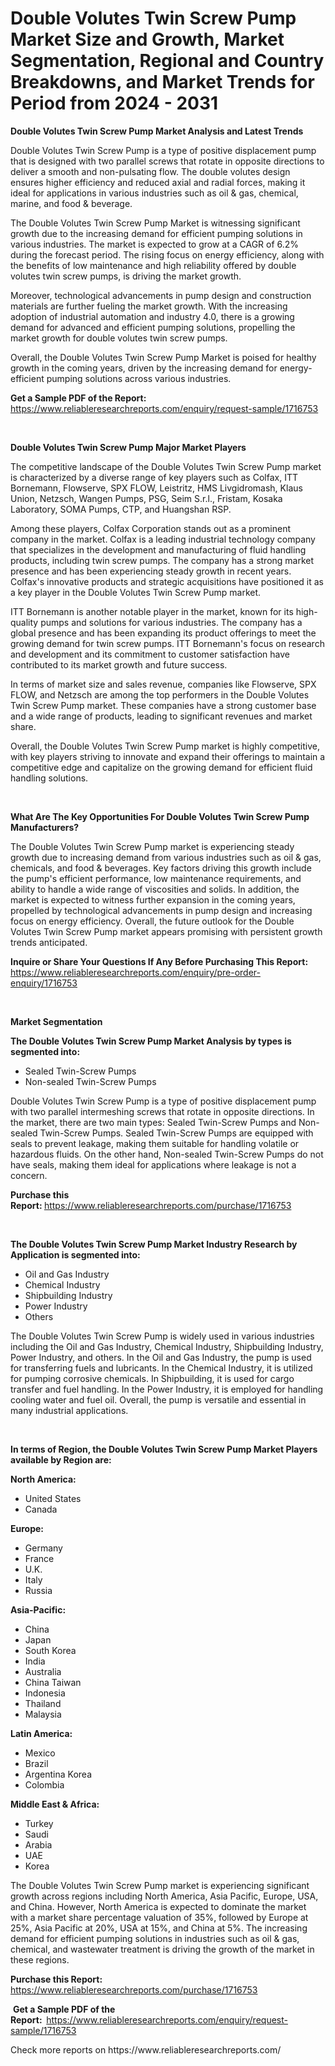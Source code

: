 <p><h1>Double Volutes Twin Screw Pump Market Size and Growth, Market Segmentation, Regional and Country Breakdowns, and Market Trends for Period from 2024 -  2031</h1></p><p><strong>Double Volutes Twin Screw Pump Market Analysis and Latest Trends</strong></p>
<p><p>Double Volutes Twin Screw Pump is a type of positive displacement pump that is designed with two parallel screws that rotate in opposite directions to deliver a smooth and non-pulsating flow. The double volutes design ensures higher efficiency and reduced axial and radial forces, making it ideal for applications in various industries such as oil & gas, chemical, marine, and food & beverage.</p><p>The Double Volutes Twin Screw Pump Market is witnessing significant growth due to the increasing demand for efficient pumping solutions in various industries. The market is expected to grow at a CAGR of 6.2% during the forecast period. The rising focus on energy efficiency, along with the benefits of low maintenance and high reliability offered by double volutes twin screw pumps, is driving the market growth.</p><p>Moreover, technological advancements in pump design and construction materials are further fueling the market growth. With the increasing adoption of industrial automation and industry 4.0, there is a growing demand for advanced and efficient pumping solutions, propelling the market growth for double volutes twin screw pumps.</p><p>Overall, the Double Volutes Twin Screw Pump Market is poised for healthy growth in the coming years, driven by the increasing demand for energy-efficient pumping solutions across various industries.</p></p>
<p><strong>Get a Sample PDF of the Report:&nbsp;</strong> <a href="https://www.reliableresearchreports.com/enquiry/request-sample/1716753">https://www.reliableresearchreports.com/enquiry/request-sample/1716753</a></p>
<p>&nbsp;</p>
<p><strong>Double Volutes Twin Screw Pump Major Market Players</strong></p>
<p><p>The competitive landscape of the Double Volutes Twin Screw Pump market is characterized by a diverse range of key players such as Colfax, ITT Bornemann, Flowserve, SPX FLOW, Leistritz, HMS Livgidromash, Klaus Union, Netzsch, Wangen Pumps, PSG, Seim S.r.l., Fristam, Kosaka Laboratory, SOMA Pumps, CTP, and Huangshan RSP.</p><p>Among these players, Colfax Corporation stands out as a prominent company in the market. Colfax is a leading industrial technology company that specializes in the development and manufacturing of fluid handling products, including twin screw pumps. The company has a strong market presence and has been experiencing steady growth in recent years. Colfax's innovative products and strategic acquisitions have positioned it as a key player in the Double Volutes Twin Screw Pump market.</p><p>ITT Bornemann is another notable player in the market, known for its high-quality pumps and solutions for various industries. The company has a global presence and has been expanding its product offerings to meet the growing demand for twin screw pumps. ITT Bornemann's focus on research and development and its commitment to customer satisfaction have contributed to its market growth and future success.</p><p>In terms of market size and sales revenue, companies like Flowserve, SPX FLOW, and Netzsch are among the top performers in the Double Volutes Twin Screw Pump market. These companies have a strong customer base and a wide range of products, leading to significant revenues and market share.</p><p>Overall, the Double Volutes Twin Screw Pump market is highly competitive, with key players striving to innovate and expand their offerings to maintain a competitive edge and capitalize on the growing demand for efficient fluid handling solutions.</p></p>
<p>&nbsp;</p>
<p><strong>What Are The Key Opportunities For Double Volutes Twin Screw Pump Manufacturers?</strong></p>
<p><p>The Double Volutes Twin Screw Pump market is experiencing steady growth due to increasing demand from various industries such as oil & gas, chemicals, and food & beverages. Key factors driving this growth include the pump's efficient performance, low maintenance requirements, and ability to handle a wide range of viscosities and solids. In addition, the market is expected to witness further expansion in the coming years, propelled by technological advancements in pump design and increasing focus on energy efficiency. Overall, the future outlook for the Double Volutes Twin Screw Pump market appears promising with persistent growth trends anticipated.</p></p>
<p><strong>Inquire or Share Your Questions If Any Before Purchasing This Report:</strong> <a href="https://www.reliableresearchreports.com/enquiry/pre-order-enquiry/1716753">https://www.reliableresearchreports.com/enquiry/pre-order-enquiry/1716753</a></p>
<p>&nbsp;</p>
<p><strong>Market Segmentation</strong></p>
<p><strong>The Double Volutes Twin Screw Pump Market Analysis by types is segmented into:</strong></p>
<p><ul><li>Sealed Twin-Screw Pumps</li><li>Non-sealed Twin-Screw Pumps</li></ul></p>
<p><p>Double Volutes Twin Screw Pump is a type of positive displacement pump with two parallel intermeshing screws that rotate in opposite directions. In the market, there are two main types: Sealed Twin-Screw Pumps and Non-sealed Twin-Screw Pumps. Sealed Twin-Screw Pumps are equipped with seals to prevent leakage, making them suitable for handling volatile or hazardous fluids. On the other hand, Non-sealed Twin-Screw Pumps do not have seals, making them ideal for applications where leakage is not a concern.</p></p>
<p><strong>Purchase this Report:&nbsp;</strong><a href="https://www.reliableresearchreports.com/purchase/1716753">https://www.reliableresearchreports.com/purchase/1716753</a></p>
<p>&nbsp;</p>
<p><strong>The Double Volutes Twin Screw Pump Market Industry Research by Application is segmented into:</strong></p>
<p><ul><li>Oil and Gas Industry</li><li>Chemical Industry</li><li>Shipbuilding Industry</li><li>Power Industry</li><li>Others</li></ul></p>
<p><p>The Double Volutes Twin Screw Pump is widely used in various industries including the Oil and Gas Industry, Chemical Industry, Shipbuilding Industry, Power Industry, and others. In the Oil and Gas Industry, the pump is used for transferring fuels and lubricants. In the Chemical Industry, it is utilized for pumping corrosive chemicals. In Shipbuilding, it is used for cargo transfer and fuel handling. In the Power Industry, it is employed for handling cooling water and fuel oil. Overall, the pump is versatile and essential in many industrial applications.</p></p>
<p>&nbsp;</p>
<p><strong>In terms of Region, the Double Volutes Twin Screw Pump Market Players available by Region are:</strong></p>
<p>
    <p> <strong> North America: </strong>
        <ul>
            <li>United States</li>
            <li>Canada</li>
        </ul>
        </p> 
    <p> <strong> Europe: </strong>
        <ul>
            <li>Germany</li>
            <li>France</li>
            <li>U.K.</li>
            <li>Italy</li>
            <li>Russia</li>
        </ul>
        </p> 
    <p> <strong> Asia-Pacific: </strong>
        <ul>
            <li>China</li>
            <li>Japan</li>
            <li>South Korea</li>
            <li>India</li>
            <li>Australia</li>
            <li>China Taiwan</li>
            <li>Indonesia</li>
            <li>Thailand</li>
            <li>Malaysia</li>
        </ul>
        </p> 
    <p> <strong> Latin America: </strong>
        <ul>
            <li>Mexico</li>
            <li>Brazil</li>
            <li>Argentina Korea</li>
            <li>Colombia</li>
        </ul>
        </p> 
    <p> <strong> Middle East & Africa: </strong>
        <ul>
            <li>Turkey</li>
            <li>Saudi</li>
            <li>Arabia</li>
            <li>UAE</li>
            <li>Korea</li>
        </ul>
    </p>
    </p>
<p><p>The Double Volutes Twin Screw Pump market is experiencing significant growth across regions including North America, Asia Pacific, Europe, USA, and China. However, North America is expected to dominate the market with a market share percentage valuation of 35%, followed by Europe at 25%, Asia Pacific at 20%, USA at 15%, and China at 5%. The increasing demand for efficient pumping solutions in industries such as oil & gas, chemical, and wastewater treatment is driving the growth of the market in these regions.</p></p>
<p><strong>Purchase this Report: </strong><a href="https://www.reliableresearchreports.com/purchase/1716753">https://www.reliableresearchreports.com/purchase/1716753</a></p>
<p>&nbsp;<strong>Get a Sample PDF of the Report:&nbsp;&nbsp;</strong><a href="https://www.reliableresearchreports.com/enquiry/request-sample/1716753">https://www.reliableresearchreports.com/enquiry/request-sample/1716753</a></p>
<p><strong></strong></p>
<p>Check more reports on https://www.reliableresearchreports.com/</p>